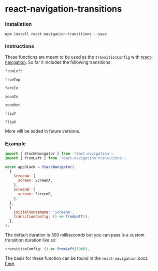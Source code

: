 # react-navigation-transitions

### Installation
`npm install react-navigation-transitions --save`

### Instructions
These functions are meant to be used as the `transitionConfig` with [react-navigation](https://reactnavigation.org/). So far it includes the following transitions:

`fromLeft`

`fromTop`

`fadeIn`

`zoomIn`

`zoomOut`

`flipY`

`flipX`


More will be added in future versions.

### Example

```javascript
import { StackNavigator } from 'react-navigation';
import { fromLeft } from 'react-navigation-transitions';

const appStack = StackNavigator(
  {
    ScreenA: {
      screen: ScreenA,
    },
    ScreenB: {
      screen: ScreenB,
    },
  },
  {
    initialRouteName: 'ScreenA',
    transitionConfig: () => fromLeft(),
  },
);
```

The default duration is 300 milliseconds but you can pass is a custom transition duration like so:

```javascript
transitionConfig: () => fromLeft(1000),
```

The basis for these function can be found in the `react-navigation` docs [here](https://reactnavigation.org/docs/stack-navigator.html#modal-stacknavigator-with-custom-screen-transitions).
